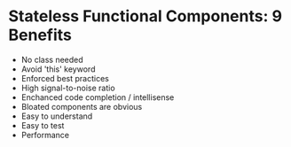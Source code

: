 # Stateless Functional Components: 9 Benefits

- No class needed
- Avoid 'this' keyword
- Enforced best practices
- High signal-to-noise ratio
- Enchanced code completion / intellisense
- Bloated components are obvious 
- Easy to understand 
- Easy to test
- Performance


